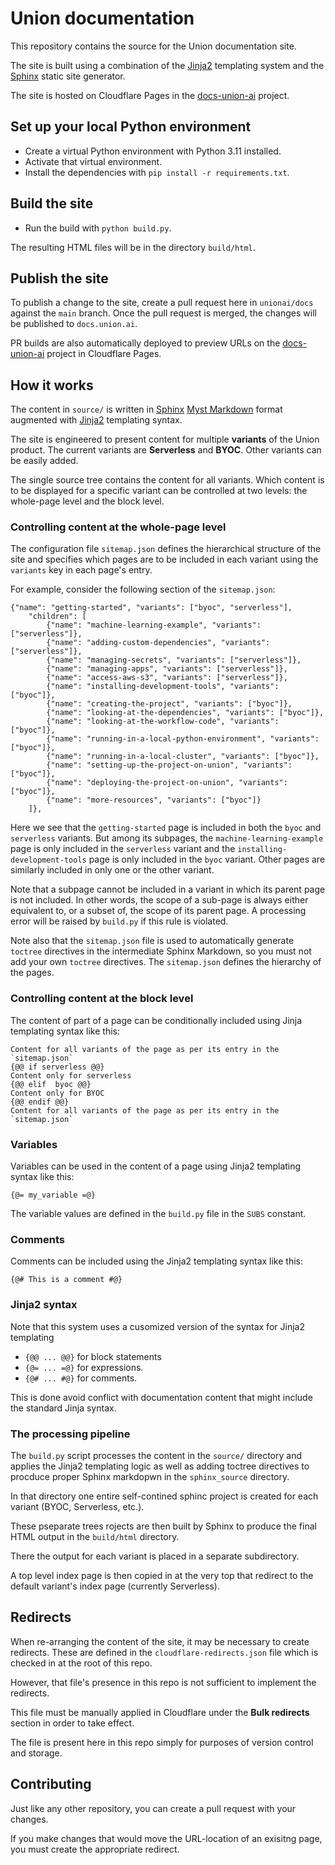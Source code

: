 # Union documentation

This repository contains the source for the Union documentation site.

The site is built using a combination of the [Jinja2](https://jinja.palletsprojects.com/en/3.1.x/)
templating system and the [Sphinx](https://www.sphinx-doc.org) static site generator.

The site is hosted on Cloudflare Pages in the [docs-union-ai](https://dash.cloudflare.com/fcdf789dd2ac34464befdf8153c3b360/pages/view/docs-union-ai)
project.

## Set up your local Python environment

* Create a virtual Python environment with Python 3.11 installed.
* Activate that virtual environment.
* Install the dependencies with `pip install -r requirements.txt`.

## Build the site

* Run the build with `python build.py`.

The resulting HTML files will be in the directory `build/html`.

## Publish the site

To publish a change to the site, create a pull request here in `unionai/docs` against the `main` branch.
Once the pull request is merged, the changes will be published to `docs.union.ai`.

PR builds are also automatically deployed to preview URLs on the [docs-union-ai](https://dash.cloudflare.com/fcdf789dd2ac34464befdf8153c3b360/pages/view/docs-union-ai)
project in Cloudflare Pages.

## How it works

The content in `source/` is written in [Sphinx](https://www.sphinx-doc.org) [Myst Markdown](https://mystmd.org/) format
augmented with [Jinja2](https://jinja.palletsprojects.com/en/3.1.x/) templating syntax.

The site is engineered to present content for multiple **variants** of the Union product.
The current variants are **Serverless** and **BYOC**. Other variants can be easily added.

The single source tree contains the content for all variants.
Which content is to be displayed for a specific variant can be controlled
at two levels: the whole-page level and the block level.

### Controlling content at the whole-page level

The configuration file `sitemap.json` defines the hierarchical structure of the site
and specifies which pages are to be included in each variant using the `variants` key
in each page's entry.

For example, consider the following section of the `sitemap.json`:

```
{"name": "getting-started", "variants": ["byoc", "serverless"],
    "children": [
        {"name": "machine-learning-example", "variants": ["serverless"]},
        {"name": "adding-custom-dependencies", "variants": ["serverless"]},
        {"name": "managing-secrets", "variants": ["serverless"]},
        {"name": "managing-apps", "variants": ["serverless"]},
        {"name": "access-aws-s3", "variants": ["serverless"]},
        {"name": "installing-development-tools", "variants": ["byoc"]},
        {"name": "creating-the-project", "variants": ["byoc"]},
        {"name": "looking-at-the-dependencies", "variants": ["byoc"]},
        {"name": "looking-at-the-workflow-code", "variants": ["byoc"]},
        {"name": "running-in-a-local-python-environment", "variants": ["byoc"]},
        {"name": "running-in-a-local-cluster", "variants": ["byoc"]},
        {"name": "setting-up-the-project-on-union", "variants": ["byoc"]},
        {"name": "deploying-the-project-on-union", "variants": ["byoc"]},
        {"name": "more-resources", "variants": ["byoc"]}
    ]},
```

Here we see that the `getting-started` page is included in both the `byoc` and `serverless` variants.
But among its subpages, the `machine-learning-example` page is only included in the `serverless` variant
and the `installing-development-tools` page is only included in the `byoc` variant.
Other pages are similarly included in only one or the other variant.

Note that a subpage cannot be included in a variant in which its parent page is not included.
In other words, the scope of a sub-page is always either equivalent to, or a subset of, the scope
of its parent page. A processing error will be raised by `build.py` if this rule is violated.

Note also that the `sitemap.json` file is used to automatically generate `toctree` directives
in the intermediate Sphinx Markdown, so you must not add your own `toctree` directives.
The `sitemap.json` defines the hierarchy of the pages.

### Controlling content at the block level

The content of part of a page can be conditionally included using Jinja templating syntax like this:

```
Content for all variants of the page as per its entry in the `sitemap.json`
{@@ if serverless @@}
Content only for serverless
{@@ elif  byoc @@}
Content only for BYOC
{@@ endif @@}
Content for all variants of the page as per its entry in the `sitemap.json`
```

### Variables

Variables can be used in the content of a page using Jinja2 templating syntax like this:

```
{@= my_variable =@}
```

The variable values are defined in the `build.py` file in the `SUBS` constant.

### Comments

Comments can be included using the Jinja2 templating syntax like this:

```
{@# This is a comment #@}
```

### Jinja2 syntax

Note that this system uses a cusomized version of the syntax for Jinja2 templating

* `{@@ ... @@}` for block statements
* `{@= ... =@}` for expressions.
* `{@# ... #@}` for comments.

This is done avoid conflict with documentation content that might include the standard Jinja syntax.

### The processing pipeline

The `build.py` script processes the content in the `source/` directory and applies the
Jinja2 templating logic as well as adding toctree directives to procduce proper Sphinx
markdopwn in the `sphinx_source` directory.

In that directory one entire self-contined sphinc project is created for each variant
(BYOC, Serverless, etc.).

These pseparate trees rojects are then built by Sphinx to produce the final HTML output in the `build/html` directory.

There the output for each variant is placed in a separate subdirectory.

A top level index page is then copied in at the very top that redirect to
the default variant's index page (currently Serverless).

## Redirects

When re-arranging the content of the site, it may be necessary to create redirects.
These are defined in the `cloudflare-redirects.json` file which is checked in at the
root of this repo.

However, that file's presence in this repo is not sufficient to implement the redirects.

This file must be manually applied in Cloudflare under the **Bulk redirects** section
in order to take effect.

The file is present here in this repo simply for purposes of version control and storage.

## Contributing

Just like any other repository, you can create a pull request with your changes.

If you make changes that would move the URL-location of an exisitng page, you must
create the appropriate redirect.
